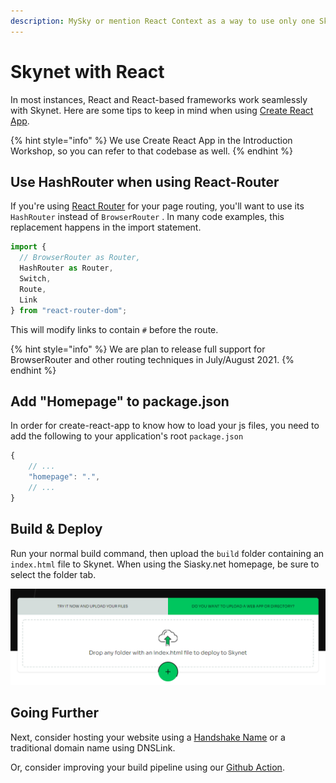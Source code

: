 ```yaml
---
description: MySky or mention React Context as a way to use only one SkynetClient?
---
```


# Skynet with React

In most instances, React and React-based frameworks work seamlessly with Skynet. Here are some tips to keep in mind when using [Create React App](https://github.com/facebook/create-react-app).

{% hint style="info" %}
We use Create React App in the Introduction Workshop, so you can refer to that codebase as well.
{% endhint %}

## Use HashRouter when using React-Router

If you're using [React Router](https://reactrouter.com/) for your page routing, you'll want to use its `HashRouter` instead of `BrowserRouter` .  In many code examples, this replacement happens in the import statement.

```javascript
import {
  // BrowserRouter as Router,
  HashRouter as Router,
  Switch,
  Route,
  Link
} from "react-router-dom";
```

This will modify links to contain `#` before the route. 

{% hint style="info" %}
We are plan to release full support for BrowserRouter and other routing techniques in July/August 2021.
{% endhint %}

## Add "Homepage" to package.json

In order for create-react-app to know how to load your js files, you need to add the following to your application's root `package.json`

```javascript
{
    // ...
    "homepage": ".",
    // ...
}
```

## Build & Deploy

Run your normal build command, then upload the `build` folder containing an `index.html` file to Skynet. When using the Siasky.net homepage, be sure to select the folder tab.

![Select the &quot;Do you want to upload a web app or directory?&quot; Tab before Uploading](../.gitbook/assets/image%20%281%29.png)

## Going Further

Next, consider hosting your website using a [Handshake Name](../integrations/hns-names.md) or a traditional domain name using DNSLink.

Or, consider improving your build pipeline using our [Github Action](deploy-github-actions.md).



